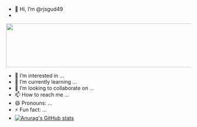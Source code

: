 - 👋 Hi, I’m @rjsgud49
- 
<a href="https://github.com/devxb/gitanimals">
  <img
    src="https://render.gitanimals.org/lines/rjsgud49"
    width="600"
    height="120"
  />
</a>

- 👀 I’m interested in ...
- 🌱 I’m currently learning ...
- 💞️ I’m looking to collaborate on ...
- 📫 How to reach me ...
- 😄 Pronouns: ...
- ⚡ Fun fact: ...
- [![Anurag's GitHub stats](https://github-readme-stats.vercel.app/api?rjsgud49=anuraghazra)](https://github.com/anuraghazra/github-readme-stats)

<!---
rjsgud49/rjsgud49 is a ✨ special ✨ repository because its `README.md` (this file) appears on your GitHub profile.
You can click the Preview link to take a look at your changes.
--->
